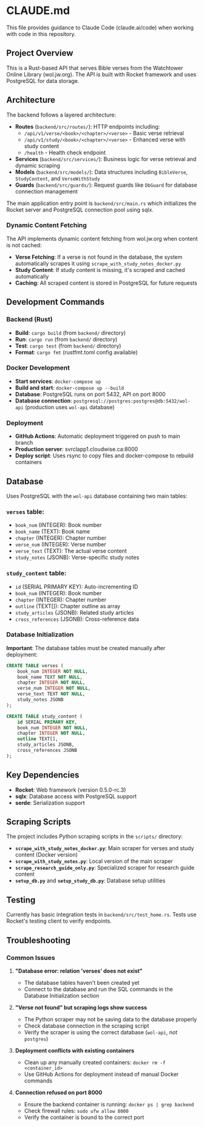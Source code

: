 # CLAUDE.md

This file provides guidance to Claude Code (claude.ai/code) when working with code in this repository.

## Project Overview

This is a Rust-based API that serves Bible verses from the Watchtower Online Library (wol.jw.org). The API is built with Rocket framework and uses PostgreSQL for data storage.

## Architecture

The backend follows a layered architecture:

- **Routes** (`backend/src/routes/`): HTTP endpoints including:
  - `/api/v1/verse/<book>/<chapter>/<verse>` - Basic verse retrieval
  - `/api/v1/study/<book>/<chapter>/<verse>` - Enhanced verse with study content
  - `/health` - Health check endpoint
- **Services** (`backend/src/services/`): Business logic for verse retrieval and dynamic scraping
- **Models** (`backend/src/models/`): Data structures including `BibleVerse`, `StudyContent`, and `VerseWithStudy`
- **Guards** (`backend/src/guards/`): Request guards like `DbGuard` for database connection management

The main application entry point is `backend/src/main.rs` which initializes the Rocket server and PostgreSQL connection pool using sqlx.

### Dynamic Content Fetching

The API implements dynamic content fetching from wol.jw.org when content is not cached:
- **Verse Fetching**: If a verse is not found in the database, the system automatically scrapes it using `scrape_with_study_notes_docker.py`
- **Study Content**: If study content is missing, it's scraped and cached automatically
- **Caching**: All scraped content is stored in PostgreSQL for future requests

## Development Commands

### Backend (Rust)
- **Build**: `cargo build` (from `backend/` directory)
- **Run**: `cargo run` (from `backend/` directory) 
- **Test**: `cargo test` (from `backend/` directory)
- **Format**: `cargo fmt` (rustfmt.toml config available)

### Docker Development
- **Start services**: `docker-compose up`
- **Build and start**: `docker-compose up --build`
- **Database**: PostgreSQL runs on port 5432, API on port 8000
- **Database connection**: `postgresql://postgres:postgres@db:5432/wol-api` (production uses `wol-api` database)

### Deployment
- **GitHub Actions**: Automatic deployment triggered on push to main branch
- **Production server**: svrclapp1.cloudwise.ca:8000
- **Deploy script**: Uses rsync to copy files and docker-compose to rebuild containers

## Database

Uses PostgreSQL with the `wol-api` database containing two main tables:

### `verses` table:
- `book_num` (INTEGER): Book number
- `book_name` (TEXT): Book name  
- `chapter` (INTEGER): Chapter number
- `verse_num` (INTEGER): Verse number
- `verse_text` (TEXT): The actual verse content
- `study_notes` (JSONB): Verse-specific study notes

### `study_content` table:
- `id` (SERIAL PRIMARY KEY): Auto-incrementing ID
- `book_num` (INTEGER): Book number
- `chapter` (INTEGER): Chapter number
- `outline` (TEXT[]): Chapter outline as array
- `study_articles` (JSONB): Related study articles
- `cross_references` (JSONB): Cross-reference data

### Database Initialization
**Important**: The database tables must be created manually after deployment:
```sql
CREATE TABLE verses (
    book_num INTEGER NOT NULL,
    book_name TEXT NOT NULL, 
    chapter INTEGER NOT NULL,
    verse_num INTEGER NOT NULL,
    verse_text TEXT NOT NULL,
    study_notes JSONB
);

CREATE TABLE study_content (
    id SERIAL PRIMARY KEY,
    book_num INTEGER NOT NULL,
    chapter INTEGER NOT NULL, 
    outline TEXT[],
    study_articles JSONB,
    cross_references JSONB
);
```

## Key Dependencies

- **Rocket**: Web framework (version 0.5.0-rc.3)
- **sqlx**: Database access with PostgreSQL support
- **serde**: Serialization support

## Scraping Scripts

The project includes Python scraping scripts in the `scripts/` directory:
- **`scrape_with_study_notes_docker.py`**: Main scraper for verses and study content (Docker version)
- **`scrape_with_study_notes.py`**: Local version of the main scraper
- **`scrape_research_guide_only.py`**: Specialized scraper for research guide content
- **`setup_db.py`** and **`setup_study_db.py`**: Database setup utilities

## Testing

Currently has basic integration tests in `backend/src/test_home.rs`. Tests use Rocket's testing client to verify endpoints.

## Troubleshooting

### Common Issues

1. **"Database error: relation 'verses' does not exist"**
   - The database tables haven't been created yet
   - Connect to the database and run the SQL commands in the Database Initialization section

2. **"Verse not found" but scraping logs show success**
   - The Python scraper may not be saving data to the database properly
   - Check database connection in the scraping script
   - Verify the scraper is using the correct database (`wol-api`, not `postgres`)

3. **Deployment conflicts with existing containers**
   - Clean up any manually created containers: `docker rm -f <container_id>`
   - Use GitHub Actions for deployment instead of manual Docker commands

4. **Connection refused on port 8000**
   - Ensure the backend container is running: `docker ps | grep backend`
   - Check firewall rules: `sudo ufw allow 8000`
   - Verify the container is bound to the correct port